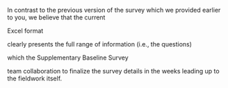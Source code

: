 In contrast to the previous version of the survey which we provided earlier to you, we believe that the current 

Excel format

clearly presents the full range of information (i.e., the questions)

which the Supplementary Baseline Survey

team collaboration to finalize the survey details in the weeks leading up to the fieldwork itself. 

